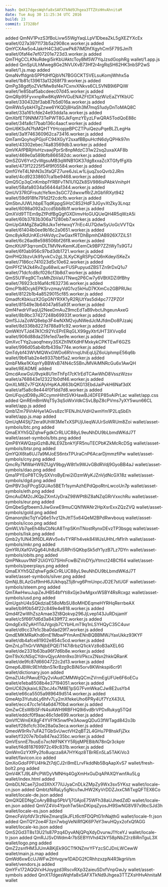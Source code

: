 ```yaml
---
hash: QmX17dgesWqhfa8xSAFXTkNd9Jhgea3TTZXsHHvAhnitaM
date: Tue Aug 30 11:25:34 UTC 2016
build: 23
commit: 17328bf
---
```


added QmNV1PvzS3fBoLivw55WgYaqLLpV1DbeaZkL5gXEZYXcEx wallet/027a3971173b5a2908ce.worker.js
added QmYCXAw5o4JakrH4C3dCuwPk87iMDhfXgyhCm5F79SJmTt wallet/0faf4e7ef07201e723d3.worker.js
added QmTHgCCLKNuRdegi5irKbUAktcToyBM5W7YqJzsdGophRg wallet/1.app.js
added QmSpULhMweg8Ge2NVUXvB73Hf2r4rgRqSH62HK3nbSP2wS wallet/1.js.map
added QmaNvffdgnbSPPfdHfQjbVN7BGGCKT5VELsuKomjWhhx5a wallet/1b81c139613a13268f79.worker.js
added QmPg38gdfjoZVkfMw8sf4e7CxnvXNkvs6CLSVNB9i6PQiW wallet/1e85baf5abcdeec07d45.worker.js
added QmQRp95FyvxnpRw8KqWHVGuENAZFtDX1qzWizEaZYfKbUC wallet/330432bf3ab87b5d016a.worker.js
added QmRWs5ybkH7gZzwe6YKQDj8HaSh3M7mqS1udyDnToMAQ8C wallet/33a161cfde24e93dda1a.worker.js
added QmXbfET9NNM73TePWT8GJkFqmzYEyzLFwQRA5TodQoE88c wallet/34fa8c17bab136c4aacf.worker.js
added QmU6KSuN7fsMQHTYtHcopjeBPCZTPuiQezuPqeBLZLegHa wallet/3a1f746360962ca73416.worker.js
added QmTamQoyhojPGjoFC94XGyY2sxafBBpuHctN6dyQPHk97m wallet/43302ebec74a83569db3.worker.js
added QmVKAfPBRjHvHzvawjPprSr8npMdzC31w22sq2uxaXAF8b wallet/469e0a589bfb866582dc.worker.js
added QmSZGV6Yvt2vWgsuMB3qWNB1GK37dg8xxaZcXTGfyfFgXb wallet/473f12225f54f9f05584.worker.js
added QmfGYeT4LNhN3s3faQFZ7ure6JsLw1LijuqZsoQvrb2JRm wallet/4cd92338607ca1be9468.worker.js
added QmQ5Cp3qCnKmbp1YRBFvTN1U1QZk8SV986isPAbkVnihpH wallet/58afa8034a56444a1344.worker.js
added QmUV37RGFrsutcYe1km3sGC7ZdwxwfRrZJtGbfiRXyt942 wallet/59d918fe791d2f2cdcfb.worker.js
added QmSbnJUWLhbpETqdKppgSiHzC8S2HdF3JGyvXtZky3Lnqz wallet/6098a092a2ccd5bb8b1f.worker.js
added QmXVd9TTEm9pZfPdfBgQgfGXDimvHoGUQUeQH4R5qWzA5i wallet/60b3783b306a71280eb7.worker.js
added QmUpGAMgZ8aQRdJkxTeHwxqY7riEc4U7QdwSyUoGcVVTQx wallet/61404b0ee9b16c2a0651.worker.js
added Qmc8ykRdUnKEcHAVdyc2wGaxfRTDhBpmhDAB926X7ZiLS1 wallet/6c26ad8e598506bf26f8.worker.js
added QmcKtUtP3qrromDLTMVNvKemKJEemCk9BP7ZZtWyTs9GTJ wallet/6f0ab956c97bd3db1721.worker.js
added QmPHQ3bzvUk91yvkCv2gL3LKyCKgRSPpCQ6nKdeyiSKeZx wallet/7186cc741023d5c10e62.worker.js
added QmPFfZ1A2k4RvZgu68wiLwrFUSPupyudZBSTZn9rDxQ1u7 wallet/71dcfcd8cf026cf3b8d7.worker.js
added QmS5U1Feg9CTxsMhZbVaiUTNwq2P6Cw7y6VBtXDZi9fBhy wallet/76923cb16af4cf632736.worker.js
added QmcP1b8DcykEPKSrvzmayVdG1vz5kHuD7KXmCo2GBPRUkc wallet/8122b1b4a8529015cf85.worker.js
added QmadfcKbkiuzX2GpGNYRXK1yR2RjUtYas5di4pc77ZPZGf wallet/81549e3b64047a65a93f.worker.js
added Qmf4fwdrVFaqUj2NeeDmAuZ9mcEdTaB9vbctJhgeunAxeG wallet/8b9bc37427248b69933f.worker.js
added QmfSJJaZoWQ8ebp3F4wNXM2vjuNWedJcMJfdmDo8PJzakj wallet/8d336b8227d788a91c92.worker.js
added QmWKtVTJd47A1Ct92YcEPrERqGLX99gyXtrfJHT3XVvq6d wallet/906d88da25fe1ed7ae9e.worker.js
added QmXvcTYq2uaoqfnexy3SXZh1NfXdHFMxkykCPKTEwF6GZS wallet/996d05ab4bfb439a774e.worker.js
added QmTdybf43WVMQWxGWDo6RVrnqUhiEqUjZ6oUphmpE56q6b wallet/9b61ab2e4e9337bbf5a2.worker.js
added QmbFMke1KXqnYyBBWxB74N4c5SBnJMVAiMNRcGu6x1AwQH wallet/README
added QmcdAxwGsU9vpk8U1mThFp17cK1rEdTCAwWhD8VsszWzsv wallet/a768843e123221b0df46.worker.js
added QmXLM8Zv7FQXAjVHpKAJ663bQKG13EbdJaiPvkH6Naf3dX wallet/af5a8c8e444f0f1dd7d8.worker.js
added QmUFqvjdD98yJRCcymnHihtSVKHawBJ4DFEP85vAiPrLac wallet/app.css
added QmREmBmWqT5y3qSoWxVdkCSvLBpZ8cPVms7yXY5wun66CL wallet/app.js
added Qmb1Zm79VrAHye1AGvs8zc1FENJhUVdH2wmYm1P2LqSbEh wallet/app.js.map
added QmUqM4Stj72era9UhW3MeTxXSPUjUieqWJUrSoWRUm8Zoi wallet/asset-symbols/btc.png
added QmaEXYh5QZqhwFgdkCrRLUC88yL9euNhDU9bLbmdWKdJ7T wallet/asset-symbols/bts.png
added QmP8YAWQzpiGzhBJNLE9ZbnkYjFR5nuTECPbKZkMcRcDSg wallet/asset-symbols/btsr.png
added QmYQiX6ta6UJ7a9MJoES6ntxTPUraCnP6AcarDjmmzfiPw wallet/asset-symbols/cny.png
added QmcRy7MWaHW9ZfJgV9bgyW8t1x9WJvGBdRVdj9GyoBB4aJ wallet/asset-symbols/dao.png
added Qma1PYEoP8TC9ySXVroByErei2iDzmWyKJZnVjdNcGX18z wallet/asset-symbols/dgd.png
added QmPBV3ojFPcgSQUAo5BETr1symAzhEPdQpoRtnLwcoUn7p wallet/asset-symbols/eth.png
added QmcAuDM2cJKQpZXmfJyDraZ98WPt8iZ8aNZqGRrVxxchRu wallet/asset-symbols/eur.png
added QmQbeSgfbeem3JiwGxwE9muCQN1WANr2HpXsrExxZQzZVQ wallet/asset-symbols/gold.png
added QmanonjtkcTqYxQ6e51vz12hJttT5x64QeM2BPdRwvbouq wallet/asset-symbols/icoo.png
added QmWLVb7qeEh48sCbNcA8TnpSKmTNostRynxDEvzTP3bsgq wallet/asset-symbols/lisk.png
added Qmb2y1UN43tf6DLAWv5v4vTYRFh4vek84WJsUHhLrM1rih wallet/asset-symbols/mkr.png
added QmYRUXafGVQg64Uh8zRJ5RPri5QKbpSk5dY1yzB7Lz7DYn wallet/asset-symbols/obits.png
added QmPNkuuv1NtF2UiGYG7SHnFcwBiZVoDYjuYtmct24BCf64 wallet/asset-symbols/peerplays.png
added QmaEXYh5QZqhwFgdkCrRLUC88yL9euNhDU9bLbmdWKdJ7T wallet/asset-symbols/silver.png
added QmNjLBLAzGsf9mH6JUkhqqZ5j8rvg6PmUnpcJD2E7stUGF wallet/asset-symbols/steem.png
added QmTAwHwuJupZeJHB54bfYti8xGje3wMgxxWSBY4RsRcxgz wallet/asset-symbols/usd.png
added QmUgshU4sSQkdziaE58oMbSU8oMHDEqmeHYRHqRerrbeAX wallet/b9f0b54f22c849e4e818.worker.js
added Qmd4f2wWhZszAmae3Zt8Qokvp296JjLvep143JuRDsjamY wallet/c5f66f7d6d3a8439ff72.worker.js
added QmdgEx9ZyAH1TdJVgojb7CYbHLmT9q1nLSYHQyC35C4uvr wallet/d9cc37e1c3ba0dad29f7.worker.js
added QmdEMKMRaKhd6mE1MbwPYmAmENnBQBBMWJYaxUkkz93KYF wallet/db4afce81902e854c5cd.worker.js
added QmZnLpThGrVWNjbEPQEiTf47i8rbzQ1ickVz8oB3aXEL6G wallet/de2331b63ba96f7d6b8e.worker.js
added QmT9xXcNSqCYdnvQjycAhtn9xo3hVPkcxZNsn2hkkQRanK wallet/de9fc87d6604722c2d13.worker.js
added Qmep6JBWc9EhfdbnS1krBzg9cBiNi5orv8KWnkspi6cr91 wallet/dictionary.json
added QmaZU4cPAwuEfQy2viAudCMMWqQCmZVrmEgUFUe6F6oECu wallet/e1eba8508b4e37194051.worker.js
added QmUC62kjkaixL9ZbcJ4x7M8E1pSG7FvmWkaCJw8E2usYb4 wallet/e66ca5505a989649d514.worker.js
added QmeAtp3YutubLy6hfv7Ly2mXfekeUho6PRy4Uf7YzX43UL wallet/ecc47cc1e14a6d47f0bd.worker.js
added QmZwCEsWBiSFrN4siAWH9RBFHQ9i6vdBrVPDxRukyg5TQd wallet/eddcf0f9aac46c1de699.worker.js
added QmVfCWmEK8gF4YVFfK5nwfPe3AowgQDuG3fWTagd842o3b wallet/f28d1cfc30e28a0a3eca.worker.js
added QmeoW9rRv7uFA2TGbSvUwctVH2qBT2L4GHu7P8hskFjZkx wallet/f3207e7b0a847ea235bc.worker.js
added QmVEsnnE7busEo7xcNtFNKYY5RjqMPEBibN78nQr3ckptr wallet/f4d818769972c49c831b.worker.js
added QmWmGzYXfPy2fo8uqcza8A7HYKqz8TBrREn5La5TAKiVo3 wallet/favicon.ico
added QmXoGdoFPFU4HkZt7djCJ2ri9mELrvFkddNb5BqAapXvS7 wallet/fresh-bolt2.png
added QmV4KTJ9L4PcPWDyVMNHq4GgXmHxGuDqAPAXQYwnfAu5Lg wallet/index.html
added QmbDLNCae7j2od3XhX77iUJyaCnDLkZMpZy9Wx3sv5YKsz wallet/locale-cn.json
added QmbtzNiRaLy5gNcu1wJHW2KyVrDDZJxxCMiTxgQFTEX6Co wallet/locale-de.json
added QmQXQEDNgCoAryBBsp5PbV1j7GAjoE75WFh38aUJhedZdD wallet/locale-en.json
added QmVZ4Vo4YpohTw5knDKipqZyosJH9SwNG8V97x9bcSJd3h wallet/locale-es.json
added QmecFaVpfdV3rzNieZmarqSkJFLt6cttFDQPtG1nNajthG wallet/locale-fr.json
added QmTQY2oe4F3zn7wbgVeNiRfQK6P7eY3wuHQyx2ofxQfAGG wallet/locale-ko.json
added QmS2Gd3T8s13U21s87Pzq4DyvANjQPqXdyDvurwJ1YceYJ wallet/locale-tr.json
added QmRJJSvDWdm4r7bSEBYtVhd42kY58pNbZ2rz8iRnTguL3X wallet/logo.png
added QmZ2zsnfHM3JUmABKjEk9GCTfKNZmrYFYzcSCJDnLWCewW wallet/main.js.map
added QmWd6xwEcUJWFw2tHvqyw1DADG2fCRhhzxzpN4R3kgnVsm wallet/vendors.js
added QmYFx172AQQVxiHJoygzd3RscvRXp32aieuSDxfVnpGwJy wallet/asset-symbols
added QmX17dgesWqhfa8xSAFXTkNd9Jhgea3TTZXsHHvAhnitaM wallet
